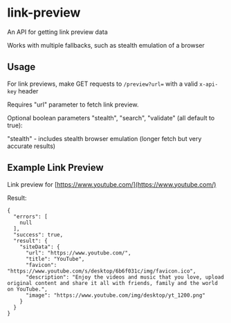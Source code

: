 # link-preview

An API for getting link preview data

Works with multiple fallbacks, such as stealth emulation of a browser

## Usage

For link previews, make GET requests to `/preview?url=` with a valid `x-api-key` header

Requires "url" parameter to fetch link preview.

Optional boolean parameters "stealth", "search", "validate" (all default to true):

"stealth" - includes stealth browser emulation (longer fetch but very accurate results)

## Example Link Preview

Link preview for [https://www.youtube.com/](https://www.youtube.com/)

Result:

```
{
  "errors": [
    null
  ],
  "success": true,
  "result": {
    "siteData": {
      "url": "https://www.youtube.com/",
      "title": "YouTube",
      "favicon": "https://www.youtube.com/s/desktop/6b6f031c/img/favicon.ico",
      "description": "Enjoy the videos and music that you love, upload original content and share it all with friends, family and the world on YouTube.",
      "image": "https://www.youtube.com/img/desktop/yt_1200.png"
    }
  }
}
```
